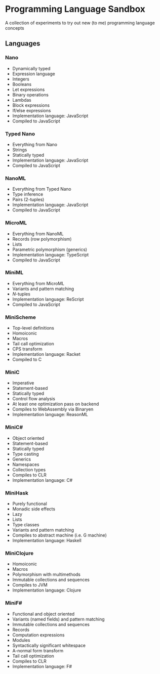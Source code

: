 # Programming Language Sandbox

A collection of experiments to try out new (to me) programming language concepts

## Languages

### Nano

- Dynamically typed
- Expression language
- Integers
- Booleans
- Let expressions
- Binary operations
- Lambdas
- Block expressions
- If/else expressions
- Implementation language: JavaScript
- Compiled to JavaScript

### Typed Nano

- Everything from Nano
- Strings
- Statically typed
- Implementation language: JavaScript
- Compiled to JavaScript

### NanoML

- Everything from Typed Nano
- Type inference
- Pairs (2-tuples)
- Implementation language: JavaScript
- Compiled to JavaScript

### MicroML

- Everything from NanoML
- Records (row polymorphism)
- Lists
- Parametric polymorphism (generics)
- Implementation language: TypeScript
- Compiled to JavaScript

### MiniML

- Everything from MicroML
- Variants and pattern matching
- _N_-tuples
- Implementation language: ReScript
- Compiled to JavaScript

### MiniScheme

- Top-level definitions
- Homoiconic
- Macros
- Tail call optimization
- CPS transform
- Implementation language: Racket
- Compiled to C

### MiniC

- Imperative
- Statement-based
- Statically typed
- Control flow analysis
- At least one optimization pass on backend
- Compiles to WebAssembly via Binaryen
- Implementation language: ReasonML

### MiniC#

- Object oriented
- Statement-based
- Statically typed
- Type casting
- Generics
- Namespaces
- Collection types
- Compiles to CLR
- Implementation language: C#

### MiniHask

- Purely functional
- Monadic side effects
- Lazy
- Lists
- Type classes
- Variants and pattern matching
- Compiles to abstract machine (i.e. G machine)
- Implementation language: Haskell

### MiniClojure

- Homoiconic
- Macros
- Polymorphism with multimethods
- Immutable collections and sequences
- Compiles to JVM
- Implementation language: Clojure

### MiniF#

- Functional and object oriented
- Variants (named fields) and pattern matching
- Immutable collections and sequences
- Records
- Computation expressions
- Modules
- Syntactically significant whitespace
- A-normal form transform
- Tail call optimization
- Compiles to CLR
- Implementation language: F#
